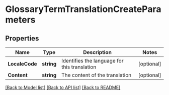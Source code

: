 # GlossaryTermTranslationCreateParameters

## Properties

Name | Type | Description | Notes
------------ | ------------- | ------------- | -------------
**LocaleCode** | **string** | Identifies the language for this translation | [optional] 
**Content** | **string** | The content of the translation | [optional] 

[[Back to Model list]](../README.md#documentation-for-models) [[Back to API list]](../README.md#documentation-for-api-endpoints) [[Back to README]](../README.md)


